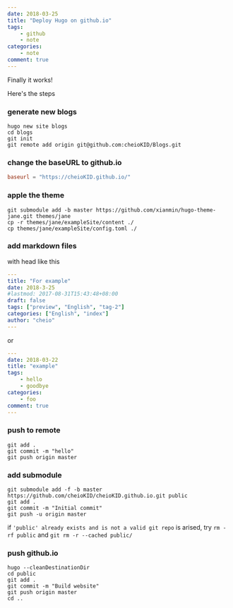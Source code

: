 ```yaml
---
date: 2018-03-25
title: "Deploy Hugo on github.io"
tags:
    - github
    - note
categories:
    - note
comment: true
---
```


Finally it works!

Here's the steps


### generate new blogs
```shell
hugo new site blogs
cd blogs
git init
git remote add origin git@github.com:cheioKID/Blogs.git
```


### change the baseURL to github.io
```toml
baseurl = "https://cheioKID.github.io/"
```


### apple the theme
```shell
git submodule add -b master https://github.com/xianmin/hugo-theme-jane.git themes/jane
cp -r themes/jane/exampleSite/content ./
cp themes/jane/exampleSite/config.toml ./
```


### add markdown files
with head like this
```yaml
---
title: "For example"
date: 2018-3-25
#lastmod: 2017-08-31T15:43:48+08:00
draft: false
tags: ["preview", "English", "tag-2"]
categories: ["English", "index"]
author: "cheio"
---
```
or

```yaml
---
date: 2018-03-22
title: "example"
tags:
    - hello
    - goodbye
categories:
    - foo
comment: true
---
```


### push to remote
```shell
git add .
git commit -m "hello"
git push origin master
```


### add submodule
```shell
git submodule add -f -b master https://github.com/cheioKID/cheioKID.github.io.git public
git add .
git commit -m "Initial commit"
git push -u origin master
```

if `'public' already exists and is not a valid git repo` is arised, try `rm -rf public` and `git rm -r --cached public/`


### push github.io
```shell
hugo --cleanDestinationDir
cd public
git add .
git commit -m "Build website"
git push origin master
cd ..
```

